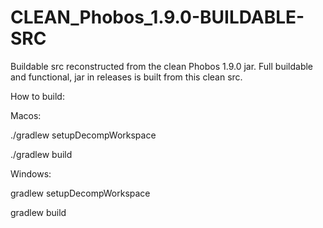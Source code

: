 # CLEAN_Phobos_1.9.0-BUILDABLE-SRC

Buildable src reconstructed from the clean Phobos 1.9.0 jar. Full buildable and functional, jar in releases is built from this clean src. 



How to build:


Macos: 

./gradlew setupDecompWorkspace

./gradlew build



Windows: 

gradlew setupDecompWorkspace

gradlew build

